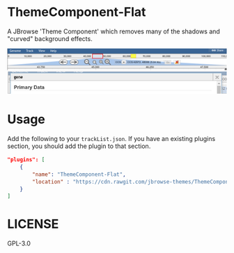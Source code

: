 # ThemeComponent-Flat

A JBrowse 'Theme Component' which removes many of the shadows and "curved" background effects.

![](./img/screenshot.png)
![](./img/screenshot1.png)

# Usage

Add the following to your `trackList.json`. If you have an existing plugins section, you should add the plugin to that section.

```json
"plugins": [
	{
		"name": "ThemeComponent-Flat",
		"location" : "https://cdn.rawgit.com/jbrowse-themes/ThemeComponent-Flat/1d495bb01af773f045f441bc20dec8281247be86"
	}
]
```

# LICENSE

GPL-3.0
